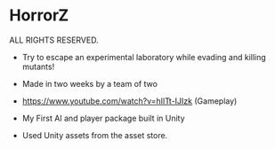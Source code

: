 # HorrorZ

ALL RIGHTS RESERVED.

- Try to escape an experimental laboratory while evading and killing mutants!

- Made in two weeks by a team of two

- https://www.youtube.com/watch?v=hIlTt-IJIzk (Gameplay)

- My First AI and player package built in Unity

- Used Unity assets from the asset store.
